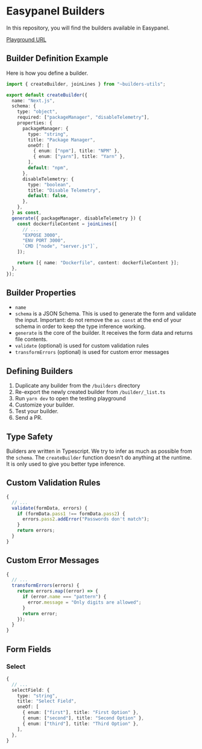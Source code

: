 # Easypanel Builders

In this repository, you will find the builders available in Easypanel.

[Playground URL](https://easypanel-builders.netlify.app/)

## Builder Definition Example

Here is how you define a builder.

```ts
import { createBuilder, joinLines } from "~builders-utils";

export default createBuilder({
  name: "Next.js",
  schema: {
    type: "object",
    required: ["packageManager", "disableTelemetry"],
    properties: {
      packageManager: {
        type: "string",
        title: "Package Manager",
        oneOf: [
          { enum: ["npm"], title: "NPM" },
          { enum: ["yarn"], title: "Yarn" },
        ],
        default: "npm",
      },
      disableTelemetry: {
        type: "boolean",
        title: "Disable Telemetry",
        default: false,
      },
    },
  } as const,
  generate({ packageManager, disableTelemetry }) {
    const dockerfileContent = joinLines([
      // ...
      "EXPOSE 3000",
      "ENV PORT 3000",
      `CMD ["node", "server.js"]`,
    ]);

    return [{ name: "Dockerfile", content: dockerfileContent }];
  },
});
```

## Builder Properties

- `name`
- `schema` is a JSON Schema. This is used to generate the form and validate the input. Important: do not remove the `as const` at the end of your schema in order to keep the type inference working.
- `generate` is the core of the builder. It receives the form data and returns file contents.
- `validate` (optional) is used for custom validation rules
- `transformErrors` (optional) is used for custom error messages

## Defining Builders

1. Duplicate any builder from the `/builders` directory
2. Re-export the newly created builder from `/builder/_list.ts`
3. Run `yarn dev` to open the testing playground
4. Customize your builder.
5. Test your builder.
6. Send a PR.

## Type Safety

Builders are written in Typescript. We try to infer as much as possible from the `schema`. The `createBuilder` function doesn't do anything at the runtime. It is only used to give you better type inference.

## Custom Validation Rules

```ts
{
  // ...
  validate(formData, errors) {
    if (formData.pass1 !== formData.pass2) {
      errors.pass2.addError("Passwords don't match");
    }
    return errors;
  }
}
```

## Custom Error Messages

```ts
{
  // ...
  transformErrors(errors) {
    return errors.map((error) => {
      if (error.name === "pattern") {
        error.message = "Only digits are allowed";
      }
      return error;
    });
  }
}
```

## Form Fields

### Select

```ts
{
  // ...
  selectField: {
    type: "string",
    title: "Select Field",
    oneOf: [
      { enum: ["first"], title: "First Option" },
      { enum: ["second"], title: "Second Option" },
      { enum: ["third"], title: "Third Option" },
    ],
  },
}
```
